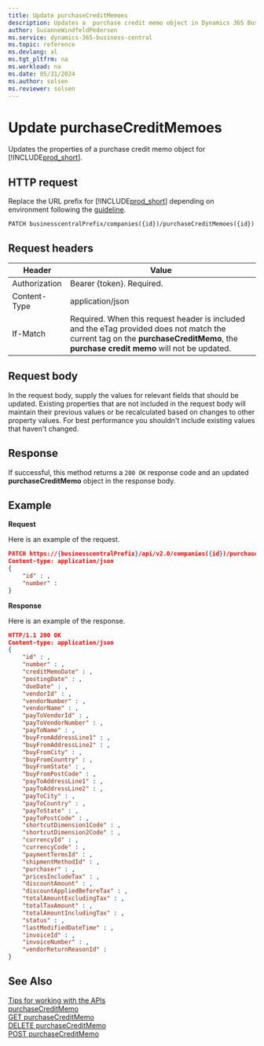 ```yaml
---
title: Update purchaseCreditMemoes
description: Updates a  purchase credit memo object in Dynamics 365 Business Central.
author: SusanneWindfeldPedersen
ms.service: dynamics-365-business-central
ms.topic: reference
ms.devlang: al
ms.tgt_pltfrm: na
ms.workload: na
ms.date: 05/31/2024
ms.author: solsen
ms.reviewer: solsen
---
```


<!-- NOTE: This article is an auto-generated stub from the metadata file. -->
<!-- The sections marked with an EDIT_IS_REQUIRED require manual editing. -->
# Update purchaseCreditMemoes

Updates the properties of a purchase credit memo object for [!INCLUDE[prod_short](../../../includes/prod_short.md)].

## HTTP request

Replace the URL prefix for [!INCLUDE[prod_short](../../../includes/prod_short.md)] depending on environment following the [guideline](../../v2.0/endpoints-apis-for-dynamics.md).
<!-- START>EDIT_IS_REQUIRED. There URL for accessing the endpoint might be different or there might be more than one-->
```
PATCH businesscentralPrefix/companies({id})/purchaseCreditMemoes({id})
```
<!-- END>EDIT_IS_REQUIRED-->
## Request headers

|Header|Value|
|------|-----|
|Authorization  |Bearer {token}. Required. |
|Content-Type  |application/json|
|If-Match      |Required. When this request header is included and the eTag provided does not match the current tag on the **purchaseCreditMemo**, the **purchase credit memo** will not be updated. |

## Request body

In the request body, supply the values for relevant fields that should be updated. Existing properties that are not included in the request body will maintain their previous values or be recalculated based on changes to other property values. For best performance you shouldn't include existing values that haven't changed.

## Response

If successful, this method returns a ```200 OK``` response code and an updated **purchaseCreditMemo** object in the response body.

## Example

**Request**

Here is an example of the request.
<!-- START>EDIT_IS_REQUIRED. There URL for accessing the endpoint might be different. Fill in the property values) -->
```json
PATCH https://{businesscentralPrefix}/api/v2.0/companies({id})/purchaseCreditMemoes({id})
Content-type: application/json
{
    "id" : ,
    "number" :
}
```
<!-- END>EDIT_IS_REQUIRED -->
**Response**

Here is an example of the response.

<!-- START>EDIT_IS_REQUIRED. Fill in values for properties -->
```json
HTTP/1.1 200 OK
Content-type: application/json
{
    "id" : ,
    "number" : ,
    "creditMemoDate" : ,
    "postingDate" : ,
    "dueDate" : ,
    "vendorId" : ,
    "vendorNumber" : ,
    "vendorName" : ,
    "payToVendorId" : ,
    "payToVendorNumber" : ,
    "payToName" : ,
    "buyFromAddressLine1" : ,
    "buyFromAddressLine2" : ,
    "buyFromCity" : ,
    "buyFromCountry" : ,
    "buyFromState" : ,
    "buyFromPostCode" : ,
    "payToAddressLine1" : ,
    "payToAddressLine2" : ,
    "payToCity" : ,
    "payToCountry" : ,
    "payToState" : ,
    "payToPostCode" : ,
    "shortcutDimension1Code" : ,
    "shortcutDimension2Code" : ,
    "currencyId" : ,
    "currencyCode" : ,
    "paymentTermsId" : ,
    "shipmentMethodId" : ,
    "purchaser" : ,
    "pricesIncludeTax" : ,
    "discountAmount" : ,
    "discountAppliedBeforeTax" : ,
    "totalAmountExcludingTax" : ,
    "totalTaxAmount" : ,
    "totalAmountIncludingTax" : ,
    "status" : ,
    "lastModifiedDateTime" : ,
    "invoiceId" : ,
    "invoiceNumber" : ,
    "vendorReturnReasonId" :
}
```
<!-- END>EDIT_IS_REQUIRED-->
## See Also

[Tips for working with the APIs](/dynamics365/business-central/dev-itpro/developer/devenv-connect-apps-tips)  
[purchaseCreditMemo](../resources/dynamics_purchaseCreditMemo.md)  
[GET purchaseCreditMemo](dynamics_purchasecreditmemo_get.md)  
[DELETE purchaseCreditMemo](dynamics_purchasecreditmemo_delete.md)  
[POST purchaseCreditMemo](dynamics_purchasecreditmemo_create.md)  
